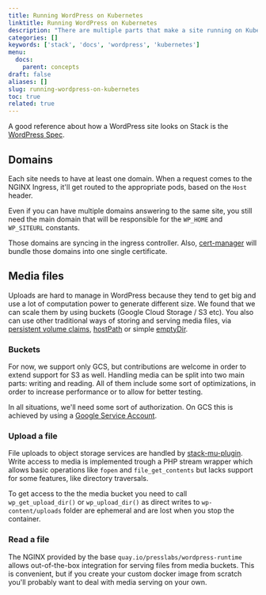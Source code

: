 ```yaml
---
title: Running WordPress on Kubernetes
linktitle: Running WordPress on Kubernetes
description: "There are multiple parts that make a site running on Kubernetes via Stack, and we'll take them one by one below."
categories: []
keywords: ['stack', 'docs', 'wordpress', 'kubernetes']
menu:
  docs:
    parent: concepts
draft: false
aliases: []
slug: running-wordpress-on-kubernetes
toc: true
related: true
---
```


A good reference about how a WordPress site looks on Stack is the [WordPress Spec](https://github.com/presslabs/wordpress-operator#deploying-a-wordpress-site).

## Domains

Each site needs to have at least one domain. When a request comes to the NGINX Ingress, it'll get routed to the appropriate pods, based on the `Host` header.

Even if you can have multiple domains answering to the same site, you still need the main domain that will be responsible for the `WP_HOME` and `WP_SITEURL` constants.

Those domains are syncing in the ingress controller. Also, [cert-manager](https://github.com/jetstack/cert-manager) will bundle those domains into one single certificate.

## Media files

Uploads are hard to manage in WordPress because they tend to get big and use a lot of computation power to generate different size.
We found that we can scale them by using buckets (Google Cloud Storage / S3 etc). You also can use other traditional ways of storing and serving media files, via [persistent volume claims](https://kubernetes.io/docs/concepts/storage/persistent-volumes/), [hostPath](https://kubernetes.io/docs/concepts/storage/volumes/#hostpath) or simple [emptyDir](https://kubernetes.io/docs/concepts/storage/volumes/#emptydir).

### Buckets

For now, we support only GCS, but contributions are welcome in order to extend support for S3 as well.
Handling media can be split into two main parts: writing and reading. All of them include some sort of optimizations, in order to increase performance or to allow for better testing.

In all situations, we'll need some sort of authorization. On GCS this is achieved by using a [Google Service Account](https://cloud.google.com/iam/docs/service-accounts).

### Upload a file

File uploads to object storage services are handled by [stack-mu-plugin](https://github.com/presslabs/stack-mu-plugin). Write access to media is implemented trough a PHP stream wrapper which allows basic operations like `fopen` and `file_get_contents` but lacks support for some features, like directory traversals.

To get access to the the media bucket you need to call `wp_get_upload_dir()` or `wp_upload_dir()` as direct writes to `wp-content/uploads` folder are ephemeral and are lost when you stop the container.

### Read a file

The NGINX provided by the base `quay.io/presslabs/wordpress-runtime` allows out-of-the-box integration for serving files from media buckets. This is convenient, but if you create your custom docker image from scratch you'll probably want to deal with media serving on your own.
